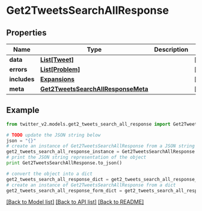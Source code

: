 # Get2TweetsSearchAllResponse


## Properties
Name | Type | Description | Notes
------------ | ------------- | ------------- | -------------
**data** | [**List[Tweet]**](Tweet.md) |  | [optional] 
**errors** | [**List[Problem]**](Problem.md) |  | [optional] 
**includes** | [**Expansions**](Expansions.md) |  | [optional] 
**meta** | [**Get2TweetsSearchAllResponseMeta**](Get2TweetsSearchAllResponseMeta.md) |  | [optional] 

## Example

```python
from twitter_v2.models.get2_tweets_search_all_response import Get2TweetsSearchAllResponse

# TODO update the JSON string below
json = "{}"
# create an instance of Get2TweetsSearchAllResponse from a JSON string
get2_tweets_search_all_response_instance = Get2TweetsSearchAllResponse.from_json(json)
# print the JSON string representation of the object
print Get2TweetsSearchAllResponse.to_json()

# convert the object into a dict
get2_tweets_search_all_response_dict = get2_tweets_search_all_response_instance.to_dict()
# create an instance of Get2TweetsSearchAllResponse from a dict
get2_tweets_search_all_response_form_dict = get2_tweets_search_all_response.from_dict(get2_tweets_search_all_response_dict)
```
[[Back to Model list]](../README.md#documentation-for-models) [[Back to API list]](../README.md#documentation-for-api-endpoints) [[Back to README]](../README.md)


